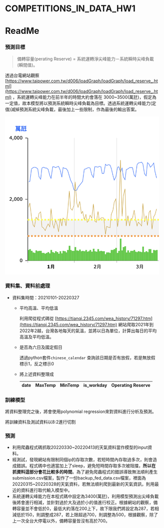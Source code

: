 # COMPETITIONS_IN_DATA_HW1
# ReadMe

### 預測目標

> 備轉容量(perating Reserve) = 系統運轉淨尖峰能力－系統瞬時尖峰負載(瞬間值)。
> 

透過台電網站觀察 [https://www.taipower.com.tw/d006/loadGraph/loadGraph/load_reserve_.html](https://www.taipower.com.tw/d006/loadGraph/loadGraph/load_reserve_.html) ，系統運轉尖峰能力在前半年的時間大約會落在 3000~3500(萬瓩)，假定為一定值，故本模型將以預測系統瞬時尖峰負載為目標。透過系統運轉尖峰能力(定值)減掉預測系統尖峰負載，最後加上一些限制，作為最後的輸出答案。

![image](https://github.com/MingChin-Kao/COMPETITIONS_IN_DATA_HW1/blob/main/elec.png)

### 資料集、資料前處理

- 資料集時間：20210101-20220327
    - 平均高溫、平均低溫
        
        利用爬從程式碼從 [https://tianqi.2345.com/wea_history/71297.htm](https://tianqi.2345.com/wea_history/71297.htm) 網站爬取2021年到2022年2越，台灣各地每天的氣溫，並將以日為單位，計算出每日的平均高溫及平均低溫。
        
    - 是否為六日及國定假日
        
        透過python套件`chinese_calendar` 查詢該日期是否有放假，若是無放假標示1，反之標示0
        
    - 將上述資料整理成
        
        
        | date | MaxTemp | MinTemp | is_workday | Operating Reserve |
        | --- | --- | --- | --- | --- |

### 訓練模型

將資料整理完之後，將會使用polynomial regression來對資料進行分析及預測。

將訓練資料及測試資料以8:2進行切割

### 預測

- 利用爬蟲程式碼抓取20220330~20220413的天氣資料當作模型的input資料。
- 經測試，發現網站有限制同個ip的存取次數，若短時間內存取過多次，則會造成錯誤。程式碼中也適當加上了sleep，避免短時間存取多次被阻擋，**所以在抓資料這部分會花比較多的時間**。為了避免爬蟲程式的錯誤導致無法順利產生submission.csv檔案，製作了一份backup_fed_data.csv檔案，裡面為20220315~20220328的天氣資料，若無法順利爬到最新的天氣資訊，則用最近的資料進行取代輸入模型中。
- 系統運轉尖峰能力在本程式碼中設定為3400(萬瓩)，利用模型預測出尖峰負載後將會進行相減，並針對過於大及過於小的值進行校正。根據網站的觀察，備轉容量並不會低於0，最低大約落在200上下，故下限我們將設定為287，若相減低於150，則調整成287，若上限超過700，則調整為500，根據觀察，除了上一次全台大停電以外，備轉容量皆沒有高於700。
